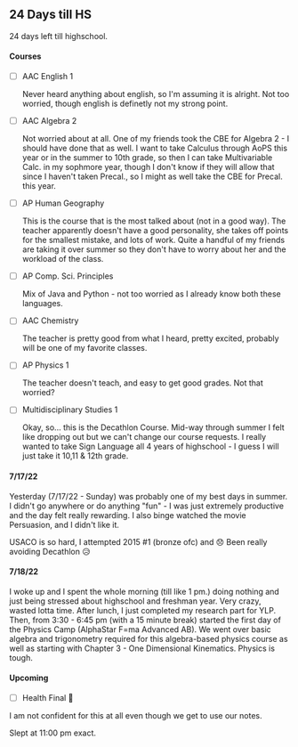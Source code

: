 ## 24 Days till HS

24 days left till highschool. 

#### Courses

- [ ] AAC English 1

  Never heard anything about english, so I'm assuming it is alright. Not too worried, though english is definetly not my strong point.

- [ ] AAC Algebra 2
  
  Not worried about at all. One of my friends took the CBE for Algebra 2 - I should have done that as well. I want to take Calculus through AoPS this      year or in the summer to 10th grade, so then I can take Multivariable Calc. in my sophmore year, though I don't know if they will allow that since I haven't taken Precal., so I might as well take the CBE for Precal. this year. 

- [ ] AP Human Geography

  This is the course that is the most talked about (not in a good way). The teacher apparently doesn't have a good personality, she takes off points for the smallest mistake, and lots of work. Quite a handful of my friends are taking it over summer so they don't have to worry about her and the workload of the class.
  
- [ ] AP Comp. Sci. Principles
  
  Mix of Java and Python - not too worried as I already know both these languages.

- [ ] AAC Chemistry

  The teacher is pretty good from what I heard, pretty excited, probably will be one of my favorite classes.

- [ ] AP Physics 1
  
  The teacher doesn't teach, and easy to get good grades. Not that worried? 
  
- [ ] Multidisciplinary Studies 1
  
  Okay, so... this is the Decathlon Course. Mid-way through summer I felt like dropping out but we can't change our course requests. I really wanted to take Sign Language all 4 years of highschool - I guess I will just take it 10,11 & 12th grade. 

#### 7/17/22

Yesterday (7/17/22 - Sunday) was probably one of my best days in summer. I didn't go anywhere or do anything "fun" - I was just extremely productive and the day felt really rewarding. I also binge watched the movie Persuasion, and I didn't like it.

USACO is so hard, I attempted 2015 #1 (bronze ofc) and 😞 Been really avoiding Decathlon 😥

#### 7/18/22

I woke up and I spent the whole morning (till like 1 pm.) doing nothing and just being stressed about highschool and freshman year. Very crazy, wasted lotta time. After lunch, I just completed my research part for YLP. Then, from 3:30 - 6:45 pm (with a 15 minute break) started the first day of the Physics Camp (AlphaStar F=ma Advanced AB). We went over basic algebra and trigonometry required for this algebra-based physics course as well as starting with Chapter 3 - One Dimensional Kinematics. Physics is tough.

#### Upcoming
- [ ] Health Final 🤡

I am not confident for this at all even though we get to use our notes.

Slept at 11:00 pm exact. 
